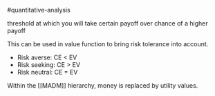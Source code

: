 
#quantitative-analysis

threshold at which you will take certain payoff over chance of a higher payoff

This can be used in value function to bring risk tolerance into account.
- Risk averse: CE < EV
- Risk seeking: CE > EV
- Risk neutral: CE = EV

Within the [[MADM]] hierarchy, money is replaced by utility values.